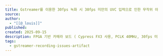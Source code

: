 ```yaml
---
title: Gstreamer를 이용한 30fps 녹화 시 30fps 미만의 UVC 입력으로 인한 무작위 아티팩트 문제 발생
source:
author:
  - "[[@_louis]]"
published:
created: 2025-09-15
description: FPGA 기반 카메라 보드 ( Cypress FX3 사용, PCLK 40MHz, 30fps 미만 출력 ) 가 V4L2에서 30fps로 인식도며, Gstreamer로 30fps 녹화 시  UVC 타임스탬프 비활성화로 인해 무작위 시점에서 1 ~ 2초 아티팩트 ( 줄무늬, 화면 어긋남 ) 가 발생. RAW 데이터 ( YUV ) 덤프는 정이며, 문제는 동기화 불일치와 인코딩 과정에서 기인.
tags:
  - gstreamer-recording-issues-artifact
---
```

